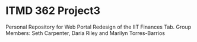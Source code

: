 # ITMD 362 Project3
Personal Repository for Web Portal Redesign of the IIT Finances Tab. 
Group Members: Seth Carpenter, Daria Riley and Marilyn Torres-Barrios
